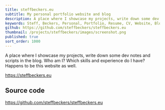 ```yaml
---
title: steffbeckers.eu
subtitle: My personal portfolio website and blog
description: A place where I showcase my projects, write down some dev notes and scripts in the blog. Who am I? Which skills and experience do I have? Happens to be this website as well.
keywords: Steff, Beckers, Personal, Portfolio, Resume, CV, Website, Blog, steffbeckers.eu, Vue, Nuxt
github: https://github.com/steffbeckers/steffbeckers.eu
thumbnail: /projects/steffbeckers/images/screenshot.png
published: true
sort_order: 1000
---
```


A place where I showcase my projects, write down some dev notes and scripts in the blog. Who am I? Which skills and experience do I have? Happens to be this website as well.

https://steffbeckers.eu

## Source code

https://github.com/steffbeckers/steffbeckers.eu
